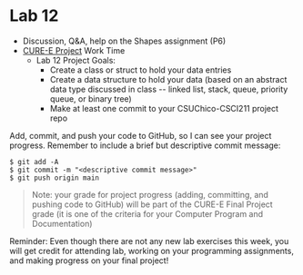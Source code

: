 # Lab 12

* Discussion, Q&A, help on the Shapes assignment (P6)
* [CURE-E Project](https://github.com/shelleywong/CSCI211-Course-Materials/blob/main/CURE-E/finalProject.md) Work Time
  - Lab 12 Project Goals:
    - Create a class or struct to hold your data entries
    - Create a data structure to hold your data (based on an abstract data type discussed in class -- linked list, stack, queue, priority queue, or binary tree)
    - Make at least one commit to your CSUChico-CSCI211 project repo<br>

Add, commit, and push your code to GitHub, so I can see your project progress. Remember to include a brief but descriptive commit message:
```
$ git add -A
$ git commit -m "<descriptive commit message>"
$ git push origin main
```

> Note: your grade for project progress (adding, committing, and pushing code to GitHub) will be part of the CURE-E Final Project grade (it is one of the criteria for your Computer Program and Documentation)

Reminder: Even though there are not any new lab exercises this week, you will get credit for attending lab, working on your programming assignments, and making progress on your final project!
